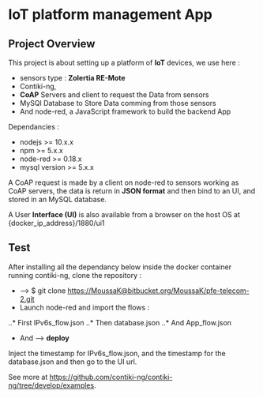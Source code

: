 # IoT platform management App

## Project Overview

This project is about setting up a platform of **IoT** devices, we use here :

* sensors type : **Zolertia RE-Mote**
* Contiki-ng,
* **CoAP** Servers and client to request the Data from sensors
* MySQl Database to Store Data comming from those sensors
* And node-red, a JavaScript framework to build the backend App

Dependancies :

* nodejs >= 10.x.x
* npm >= 5.x.x
* node-red >= 0.18.x
* mysql version >= 5.x.x

A CoAP request is made by a client on node-red to sensors working as CoAP servers, the data is return in **JSON format** and then bind to an UI, and stored in an MySQL database.

A User **Interface (UI)** is also available from a browser on the host OS at {docker_ip_address}/1880/ui1

## Test

After installing all the dependancy below inside the docker container running contiki-ng, clone the repository :

* --> $ git clone <https://MoussaK@bitbucket.org/MoussaK/pfe-telecom-2.git>
* Launch node-red and import the flows :

..* First IPv6s_flow.json
..* Then database.json
..* And App_flow.json

* And --> **deploy**

Inject the timestamp for IPv6s_flow.json, and the timestamp for the database.json and then go to the UI url.

See more at <https://github.com/contiki-ng/contiki-ng/tree/develop/examples>.